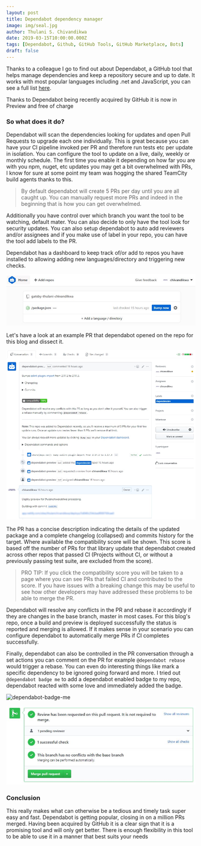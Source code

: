 ```yaml
---
layout: post
title: Dependabot dependency manager
image: img/seal.jpg
author: Thulani S. Chivandikwa
date: 2019-03-15T10:00:00.000Z
tags: [Dependabot, Github, GitHub Tools, GitHub Marketplace, Bots]
draft: false
---
```


Thanks to a colleague I go to find out about Dependabot, a GitHub tool that helps manage dependencies and keep a repository secure and up to date. It works with most popular languages including .net and JavaScript, you can see a full list [here](https://dependabot.com/#languages).

Thanks to Dependabot being recently acquired by GitHub it is now in Preview and free of charge

### So what does it do?

Dependabot will scan the dependencies looking for updates and open Pull Requests to upgrade each one individually. This is great because you can have your CI pipeline invoked per PR and therefore run tests etc per update in isolation. You can configure the tool to update on a live, daily, weekly or monthly schedule. The first time you enable it depending on how far you are with you npm, nuget, etc updates you may get a bit overwhelmed with PRs, I know for sure at some point my team was hogging the shared TeamCity build agents thanks to this.

> By default dependabot will create 5 PRs per day until you are all caught up. You can manually request more PRs and indeed in the beginning that is how you can get overwhelmed.

Additionally you have control over which branch you want the tool to be watching, default mater. You can also decide to only have the tool look for security updates. You can also setup dependabot to auto add reviewers and/or assignees and if you make use of label in your repo, you can have the tool add labels to the PR.

Dependabot has a dashboard to keep track of/or add to repos you have installed to allowing adding new languages/directory and triggering new checks.

![dependabot-dashboard](https://raw.githubusercontent.com/chivandikwa/gatsby-thulani-chivandikwa/master/src/content/img/dependabot-dashboard.jpg)

Let's have a look at an example PR that dependabot opened on the repo for this blog and dissect it.

![dependabot-sample](https://raw.githubusercontent.com/chivandikwa/gatsby-thulani-chivandikwa/master/src/content/img/dependabot-sample.jpg)

The PR has a concise description indicating the details of the updated package and a complete changelog (collapsed) and commits history for the target. Where available the compatibility score will be shown. This score is based off the number of PRs for that library update that dependabot created across other repos that passed CI (Projects without CI, or without a previously passing test suite, are excluded from the score).

> PRO TIP: If you click the compatibility score you will be taken to a page where you can see PRs that failed CI and contributed to the score. If you have issues with a breaking change this may be useful to see how other developers may have addressed these problems to be able to merge the PR.

Dependabot will resolve any conflicts in the PR and rebase it accordingly if they are changes in the base branch, master in most cases. For this blog's repo, once a build and preview is deployed successfully the status is reported and merging is allowed. If it makes sense in your scenario you can configure dependabot to automatically merge PRs if CI completes successfully.

Finally, dependabot can also be controlled in the PR conversation through a set actions you can comment on the PR for example <code>@dependabot rebase</code> would trigger a rebase. You can even do interesting things like mark a specific dependency to be ignored going forward and more. I tried out <code>@dependabot badge me</code> to add a dependabot enabled badge to my repo, dependabot reacted with some love and immediately added the badge.

![dependabot-badge-me](https://raw.githubusercontent.com/chivandikwa/gatsby-thulani-chivandikwa/master/src/content/img/https://raw.githubusercontent.com/chivandikwa/gatsby-thulani-chivandikwa/master/src/content/img/dependabot-badge-me.jpg)

![branch-success](https://raw.githubusercontent.com/chivandikwa/gatsby-thulani-chivandikwa/master/src/content/img/branch-success.jpg)

### Conclusion

This really makes what can otherwise be a tedious and timely task super easy and fast. Dependabot is getting popular, closing in on a million PRs merged. Having been acquired by GitHub it is a clear sign that it is a promising tool and will only get better. There is enough flexibility in this tool to be able to use it in a manner that best suits your needs

